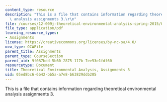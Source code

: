 ```yaml
---
content_type: resource
description: "This is a file that contains information regarding theoretical environmental\
  \ analysis assignments 3.\r\n"
file: /courses/12-009j-theoretical-environmental-analysis-spring-2015/05ed8bc66b42bb5aa7e8b63829ddb205_MIT12_009JS15_pset3.pdf
file_type: application/pdf
learning_resource_types:
- Assignments
license: https://creativecommons.org/licenses/by-nc-sa/4.0/
ocw_type: OCWFile
parent_title: Assignments
parent_type: CourseSection
parent_uid: 9f087bdd-5b60-2875-117b-7ee53e1fdf60
resourcetype: Document
title: Theoretical Environmental Analysis, Assignments 3
uid: 05ed8bc6-6b42-bb5a-a7e8-b63829ddb205
---
```

This is a file that contains information regarding theoretical environmental analysis assignments 3.
